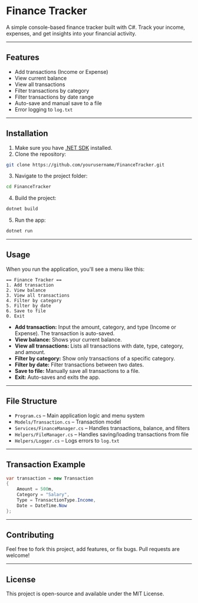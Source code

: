 # Finance Tracker

A simple console-based finance tracker built with C#. Track your income, expenses, and get insights into your financial activity.

---

## Features

* Add transactions (Income or Expense)
* View current balance
* View all transactions
* Filter transactions by category
* Filter transactions by date range
* Auto-save and manual save to a file
* Error logging to `log.txt`

---

## Installation

1. Make sure you have [.NET SDK](https://dotnet.microsoft.com/download) installed.
2. Clone the repository:

```bash
git clone https://github.com/yourusername/FinanceTracker.git
```

3. Navigate to the project folder:

```bash
cd FinanceTracker
```

4. Build the project:

```bash
dotnet build
```

5. Run the app:

```bash
dotnet run
```

---

## Usage

When you run the application, you'll see a menu like this:

```
== Finance Tracker ==
1. Add transaction
2. View balance
3. View all transactions
4. Filter by category
5. Filter by date
6. Save to file
0. Exit
```

* **Add transaction:** Input the amount, category, and type (Income or Expense). The transaction is auto-saved.
* **View balance:** Shows your current balance.
* **View all transactions:** Lists all transactions with date, type, category, and amount.
* **Filter by category:** Show only transactions of a specific category.
* **Filter by date:** Filter transactions between two dates.
* **Save to file:** Manually save all transactions to a file.
* **Exit:** Auto-saves and exits the app.

---

## File Structure

* `Program.cs` – Main application logic and menu system
* `Models/Transaction.cs` – Transaction model
* `Services/FinanceManager.cs` – Handles transactions, balance, and filters
* `Helpers/FileManager.cs` – Handles saving/loading transactions from file
* `Helpers/Logger.cs` – Logs errors to `log.txt`

---

## Transaction Example

```csharp
var transaction = new Transaction
{
    Amount = 500m,
    Category = "Salary",
    Type = TransactionType.Income,
    Date = DateTime.Now
};
```

---

## Contributing

Feel free to fork this project, add features, or fix bugs. Pull requests are welcome!

---

## License

This project is open-source and available under the MIT License.
